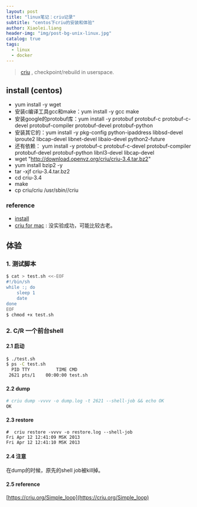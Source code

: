 ```yaml
---
layout: post
title: "linux笔记：criu记录"
subtitle: "centos下criu的安装和体验"
author: Xiaolei.liang
header-img: "img/post-bg-unix-linux.jpg"
catalog: true
tags:
  - linux
  - docker
---
```


> [criu](https://github.com/checkpoint-restore/criu) , checkpoint/rebuild in userspace.

## install (centos)
* yum install -y wget
* 安装c编译工具gcc和make：yum install -y gcc make
* 安装google的protobuf库：yum install -y protobuf protobuf-c protobuf-c-devel protobuf-compiler protobuf-devel protobuf-python
* 安装其它的：yum install -y pkg-config python-ipaddress libbsd-devel iproute2 libcap-devel libnet-devel libaio-devel python2-future 
* 还有依赖： yum install -y protobuf-c protobuf-c-devel protobuf-compiler protobuf-devel protobuf-python libnl3-devel libcap-devel
* wget "http://download.openvz.org/criu/criu-3.4.tar.bz2"
* yum install bzip2 -y
* tar -xjf criu-3.4.tar.bz2 
* cd criu-3.4 
* make
* cp criu/criu /usr/sbin//criu

### reference
* [install](https://criu.org/Installation)
* [criu for mac](https://github.com/boucher/criu-for-mac) : 没实验成功，可能比较古老。

## 体验
### 1. 测试脚本

```sh
$ cat > test.sh <<-EOF
#!/bin/sh
while :; do
    sleep 1
    date
done
EOF
$ chmod +x test.sh
```

### 2. C/R 一个前台shell
#### 2.1 启动
```sh
$ ./test.sh
$ ps -C test.sh
  PID TTY          TIME CMD
 2621 pts/1    00:00:00 test.sh
```

#### 2.2 dump
```sh
# criu dump -vvvv -o dump.log -t 2621 --shell-job && echo OK
OK
```

#### 2.3 restore
```
#  criu restore -vvvv -o restore.log --shell-job
Fri Apr 12 12:41:09 MSK 2013
Fri Apr 12 12:41:10 MSK 2013
```

#### 2.4 注意
在dump的时候，原先的shell job被kill掉。

#### 2.5 reference
[https://criu.org/Simple_loop](https://criu.org/Simple_loop)




